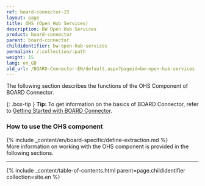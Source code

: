 ```yaml
---
ref: board-connector-15
layout: page
title: OHS (Open Hub Services)
description: BW Open Hub Services
product: board-connector
parent: board-connector
childidentifier: bw-open-hub-services
permalink: /:collection/:path
weight: 15
lang: en_GB
old_url: /BOARD-Connector-EN/default.aspx?pageid=bw-open-hub-services
---
```


The following section describes the functions of the OHS Component of BOARD Connector. <br>


{: .box-tip }
**Tip:** To get information on the basics of BOARD Connector, refer to [Getting Started with BOARD Connector](../getting-started).

### How to use the OHS component
{% include _content/en/board-specific/define-extraction.md %}
<br>
More information on working with the OHS component is provided in the following sections.

---

{% include _content/table-of-contents.html parent=page.childidentifier collection=site.en %}
